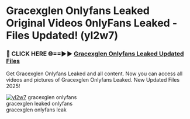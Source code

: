 # Gracexglen Onlyfans Leaked Original Videos 0nlyFans Leaked - Files Updated! (yl2w7)

<h3>🔴 CLICK HERE 🌐==►► <a href="https://tinyurl.com/brd5kh86" rel="nofollow">Gracexglen Onlyfans Leaked Updated Files</a></h3>

Get Gracexglen Onlyfans Leaked and all content. Now you can access all videos and pictures of Gracexglen Onlyfans Leaked. New Updated Files 2025!

[![yl2w7](https://i.imgur.com/K7sEzmb.gif)](https://tinyurl.com/brd5kh86)
gracexglen onlyfans<br>
gracexglen leaked onlyfans<br>
gracexglen onlyfans leak